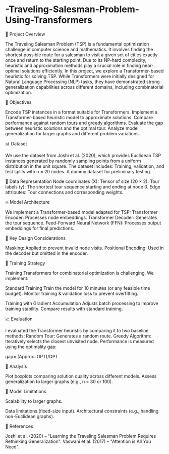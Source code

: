# -Traveling-Salesman-Problem-Using-Transformers

📌 Project Overview

The Traveling Salesman Problem (TSP) is a fundamental optimization challenge in computer science and mathematics. It involves finding the shortest possible route for a salesman to visit a given set of cities exactly once and return to the starting point. Due to its NP-hard complexity, heuristic and approximation methods play a crucial role in finding near-optimal solutions efficiently.
In this project, we explore a Transformer-based heuristic for solving TSP. While Transformers were initially designed for Natural Language Processing (NLP) tasks, they have demonstrated strong generalization capabilities across different domains, including combinatorial optimization.


🎯 Objectives

Encode TSP instances in a format suitable for Transformers.
Implement a Transformer-based heuristic model to approximate solutions.
Compare performance against random tours and greedy algorithms.
Evaluate the gap between heuristic solutions and the optimal tour.
Analyze model generalization for larger graphs and different problem variations.



📊 Dataset

We use the dataset from Joshi et al. (2020), which provides Euclidean TSP instances generated by randomly sampling points from a uniform distribution in the unit square.
The dataset includes:
Training, validation, and test splits with n = 20 nodes.
A dummy dataset for preliminary testing.


📌 Data Representation
Node coordinates (X): Tensor of size (20 × 2).
Tour labels (y): The shortest tour sequence starting and ending at node 0.
Edge attributes: Tour connections and corresponding weights.


🔥 Model Architecture

We implement a Transformer-based model adapted for TSP:
Transformer Encoder: Processes node embeddings.
Transformer Decoder: Generates the tour sequence.
Feed-Forward Neural Network (FFN): Processes output embeddings for final predictions.



🔑 Key Design Considerations

Masking: Applied to prevent invalid node visits.
Positional Encoding: Used in the decoder but omitted in the encoder.

🚀 Training Strategy

Training Transformers for combinatorial optimization is challenging. We implement:

Standard Training
Train the model for 10 minutes (or any feasible time budget).
Monitor training & validation loss to prevent overfitting.

Training with Gradient Accumulation
Adjusts batch processing to improve training stability.
Compare results with standard training.


📈 Evaluation

I evaluated the Transformer heuristic by comparing it to two baseline methods:
Random Tour: Generates a random route.
Greedy Algorithm: Iteratively selects the closest unvisited node.
Performance is measured using the optimality gap:


gap= (Approx−OPT)/OPT
​	
 
🔎 Analysis

Plot boxplots comparing solution quality across different models.
Assess generalization to larger graphs (e.g., n = 30 or 100).

📌 Model Limitations

Scalability to larger graphs.

Data limitations (fixed-size input).
Architectural constraints (e.g., handling non-Euclidean graphs).

📜 References

Joshi et al. (2020) – "Learning the Traveling Salesman Problem Requires Rethinking Generalization".
Vaswani et al. (2017) – "Attention is All You Need".
